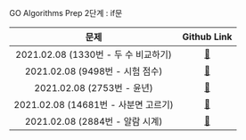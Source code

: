 GO Algorithms Prep
2단계 : if문

|             문제              |       Github Link      |  
| :---------------------------: | :--------------------: | 
| 2021.02.08 (1330번 - 두 수 비교하기) | [:link:](./1330번) |
| 2021.02.08 (9498번 - 시험 점수) | [:link:](./9498번) |
| 2021.02.08 (2753번 - 윤년) | [:link:](./2753번) |
| 2021.02.08 (14681번 - 사분면 고르기) | [:link:](./14681번) |
| 2021.02.08 (2884번 - 알람 시계) | [:link:](./2884번) |